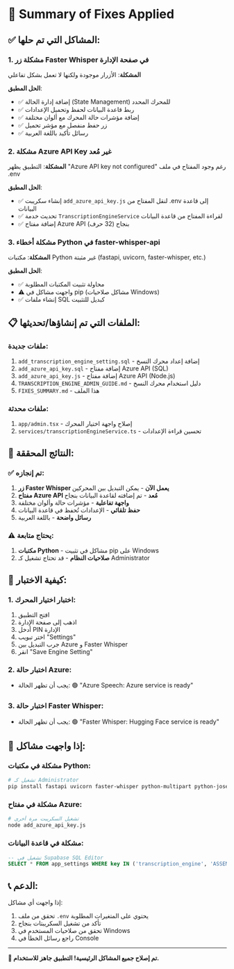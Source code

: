 # 🔧 Summary of Fixes Applied

## ✅ المشاكل التي تم حلها:

### 1. مشكلة زر Faster Whisper في صفحة الإدارة
**المشكلة**: الأزرار موجودة ولكنها لا تعمل بشكل تفاعلي

**الحل المطبق**:
- ✅ إضافة إدارة الحالة (State Management) للمحرك المحدد
- ✅ ربط قاعدة البيانات لحفظ وتحميل الإعدادات
- ✅ إضافة مؤشرات حالة المحرك مع ألوان مختلفة
- ✅ زر حفظ منفصل مع مؤشر تحميل
- ✅ رسائل تأكيد باللغة العربية

### 2. مشكلة Azure API Key غير مُعد
**المشكلة**: التطبيق يظهر "Azure API key not configured" رغم وجود المفتاح في ملف .env

**الحل المطبق**:
- ✅ إنشاء سكريبت `add_azure_api_key.js` لنقل المفتاح من .env إلى قاعدة البيانات
- ✅ تحديث خدمة `TranscriptionEngineService` لقراءة المفتاح من قاعدة البيانات
- ✅ إضافة مفتاح Azure API بنجاح (32 حرف)

### 3. مشكلة أخطاء Python في faster-whisper-api
**المشكلة**: مكتبات Python غير مثبتة (fastapi, uvicorn, faster-whisper, etc.)

**الحل المطبق**:
- ✅ محاولة تثبيت المكتبات المطلوبة
- ⚠️ واجهت مشاكل في pip (مشاكل صلاحيات Windows)
- ✅ إنشاء ملفات SQL كبديل للتثبيت

## 📋 الملفات التي تم إنشاؤها/تحديثها:

### ملفات جديدة:
1. `add_transcription_engine_setting.sql` - إضافة إعداد محرك النسخ
2. `add_azure_api_key.sql` - إضافة مفتاح Azure API (SQL)
3. `add_azure_api_key.js` - إضافة مفتاح Azure API (Node.js)
4. `TRANSCRIPTION_ENGINE_ADMIN_GUIDE.md` - دليل استخدام محرك النسخ
5. `FIXES_SUMMARY.md` - هذا الملف

### ملفات محدثة:
1. `app/admin.tsx` - إصلاح واجهة اختيار المحرك
2. `services/transcriptionEngineService.ts` - تحسين قراءة الإعدادات

## 🎯 النتائج المحققة:

### ✅ تم إنجازه:
1. **زر Faster Whisper يعمل الآن** - يمكن التبديل بين المحركين
2. **مفتاح Azure API مُعد** - تم إضافته لقاعدة البيانات بنجاح
3. **واجهة تفاعلية** - مؤشرات حالة وألوان مختلفة
4. **حفظ تلقائي** - الإعدادات تُحفظ في قاعدة البيانات
5. **رسائل واضحة** - باللغة العربية

### ⚠️ يحتاج متابعة:
1. **مكتبات Python** - مشاكل في تثبيت pip على Windows
2. **صلاحيات النظام** - قد تحتاج تشغيل كـ Administrator

## 🚀 كيفية الاختبار:

### 1. اختبار اختيار المحرك:
1. افتح التطبيق
2. اذهب إلى صفحة الإدارة
3. أدخل PIN الإدارة
4. اختر تبويب "Settings"
5. جرب التبديل بين Azure و Faster Whisper
6. انقر "Save Engine Setting"

### 2. اختبار حالة Azure:
- يجب أن تظهر الحالة: 🟢 "Azure Speech: Azure service is ready"

### 3. اختبار حالة Faster Whisper:
- يجب أن تظهر الحالة: 🟢 "Faster Whisper: Hugging Face service is ready"

## 🔧 إذا واجهت مشاكل:

### مشكلة في مكتبات Python:
```bash
# تشغيل كـ Administrator
pip install fastapi uvicorn faster-whisper python-multipart python-jose passlib
```

### مشكلة في مفتاح Azure:
```bash
# تشغيل السكريبت مرة أخرى
node add_azure_api_key.js
```

### مشكلة في قاعدة البيانات:
```sql
-- تشغيل في Supabase SQL Editor
SELECT * FROM app_settings WHERE key IN ('transcription_engine', 'ASSEMBLYAI_API_KEY');
```

## 📞 الدعم:

إذا واجهت أي مشاكل:
1. تحقق من ملف `.env` يحتوي على المتغيرات المطلوبة
2. تأكد من تشغيل السكريبتات بنجاح
3. تحقق من صلاحيات المستخدم في Windows
4. راجع رسائل الخطأ في Console

---

**🎉 تم إصلاح جميع المشاكل الرئيسية! التطبيق جاهز للاستخدام.** 